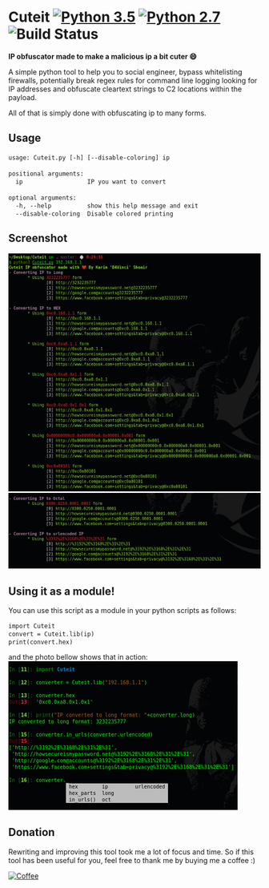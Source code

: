 # Cuteit [![Python 3.5](https://img.shields.io/badge/Python-3.5-yellow.svg)](http://www.python.org/download/) [![Python 2.7](https://img.shields.io/badge/Python-2.7-yellow.svg)](http://www.python.org/download/) ![Build Status](https://img.shields.io/badge/Version-0.2.1-red.svg)
**IP obfuscator made to make a malicious ip a bit cuter :smile:**

A simple python tool to help you to social engineer, bypass whitelisting firewalls, potentially break regex rules for command line logging looking for IP addresses and obfuscate cleartext strings to C2 locations within the payload.

All of that is simply done with obfuscating ip to many forms.

## Usage
```
usage: Cuteit.py [-h] [--disable-coloring] ip

positional arguments:
  ip                  IP you want to convert

optional arguments:
  -h, --help          show this help message and exit
  --disable-coloring  Disable colored printing
```

## Screenshot
![alt img](Screenshot1.png)
![alt img](Screenshot2.png)

## Using it as a module!
You can use this script as a module in your python scripts as follows:
```
import Cuteit
convert = Cuteit.lib(ip)
print(convert.hex)
```
and the photo bellow shows that in action:
![alt img](module.png)

## Donation
Rewriting and improving this tool took me a lot of focus and time.
So if this tool has been useful for you, feel free to thank me by buying me a coffee :)

[![Coffee](https://www.buymeacoffee.com/assets/img/custom_images/orange_img.png)](https://buymeacoffee.com/d4vinci)
